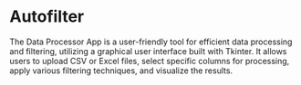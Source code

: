 # Autofilter
The Data Processor App is a user-friendly tool for efficient data processing and filtering, utilizing a graphical user interface built with Tkinter. It allows users to upload CSV or Excel files, select specific columns for processing, apply various filtering techniques, and visualize the results.
